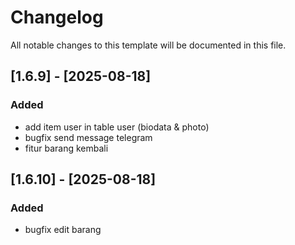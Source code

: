 # Changelog

All notable changes to this template will be documented in this file.

## [1.6.9] - [2025-08-18]

### Added
- add item user in table user (biodata & photo)
- bugfix send message telegram
- fitur barang kembali

## [1.6.10] - [2025-08-18]

### Added
- bugfix edit barang